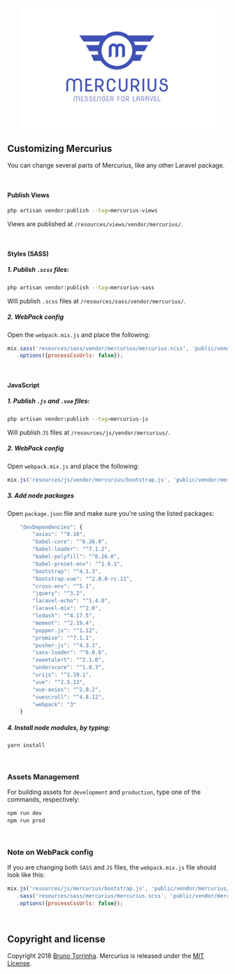 <p align="center">
    <img width="450px" src="docs/logo-mercurius.png" title="mercurius logo">
</p>

## Customizing Mercurius
You can change several parts of Mercurius, like any other Laravel package.

<br>

#### Publish Views
```bash
php artisan vendor:publish --tag=mercurius-views
```
Views are published at `/resources/views/vendor/mercurius/`.

<br>

#### Styles (SASS)
##### 1. Publish `.scss` files:
```bash
php artisan vendor:publish --tag=mercurius-sass
```
Will publish `.scss` files at `/resources/sass/vendor/mercurius/`.

##### 2. WebPack config
Open the `webpack.mix.js` and place the following:

```javascript
mix.sass('resources/sass/vendor/mercurius/mercurius.scss', 'public/vendor/mercurius/css/mercurius.css')
   .options({processCssUrls: false});
```

<br>

#### JavaScript
##### 1. Publish `.js` and `.vue` files:
```bash
php artisan vendor:publish --tag=mercurius-js
```
Will publish `JS` files at `/resources/js/vendor/mercurius/`.

##### 2. WebPack config
Open `webpack.mix.js` and place the following:

```javascript
mix.js('resources/js/vendor/mercurius/bootstrap.js', 'public/vendor/mercurius/js/mercurius.js');
```

##### 3. Add node packages

Open `package.json` file and make sure you're using the listed packages:
```javascript
    "devDependencies": {
        "axios": "^0.18",
        "babel-core": "^6.26.0",
        "babel-loader": "^7.1.2",
        "babel-polyfill": "^6.26.0",
        "babel-preset-env": "^1.6.1",
        "bootstrap": "^4.1.3",
        "bootstrap-vue": "^2.0.0-rc.11",
        "cross-env": "^5.1",
        "jquery": "^3.2",
        "laravel-echo": "^1.4.0",
        "laravel-mix": "^2.0",
        "lodash": "^4.17.5",
        "moment": "^2.19.4",
        "popper.js": "^1.12",
        "promise": "^7.1.1",
        "pusher-js": "^4.3.1",
        "sass-loader": "^6.0.6",
        "sweetalert": "^2.1.0",
        "underscore": "^1.8.3",
        "urijs": "^1.19.1",
        "vue": "^2.5.13",
        "vue-axios": "^2.0.2",
        "vuescroll": "^4.8.12",
        "webpack": "3"
    }
```

##### 4. Install node modules, by typing:
```javascript
yarn install
```


<br>


### Assets Management
For building assets for `development` and `production`, type one of the commands, respectively:
```javascript
npm run dev
npm run prod
```


<br>


### Note on WebPack config
If you are changing both `SASS` and `JS` files, the `webpack.mix.js` file should look like this:
```javascript
mix.js('resources/js/mercurius/bootstrap.js', 'public/vendor/mercurius/js/mercurius.js')
   .sass('resources/sass/mercurius/mercurius.scss', 'public/vendor/mercurius/css/mercurius.css')
   .options({processCssUrls: false});
```

<br>

## Copyright and license
Copyright 2018 [Bruno Torrinha](https://torrinha.com). Mercurius is released under the [MIT License](LICENSE.md).
